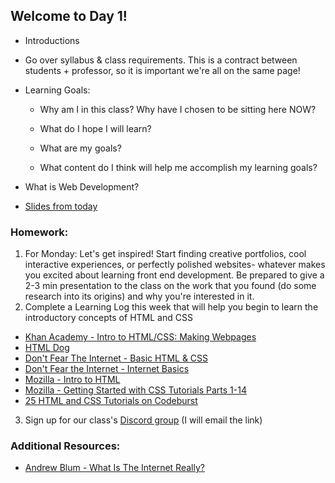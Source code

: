 ## Welcome to Day 1!

* Introductions

* Go over syllabus & class requirements. This is a contract between students + professor, so it is important we're all on the same page!

* Learning Goals:
  * Why am I in this class? Why have I chosen to be sitting here NOW?
  
  * What do I hope I will learn?

  * What are my goals?
  
  * What content do I think will help me accomplish my learning goals?
  
* What is Web Development?

* [Slides from today](https://docs.google.com/presentation/d/10VFg_ROCKT7W-9iofaCbFDYbIpyv3bWpCVTgHIJlYwc/edit?usp=sharing)
  

### Homework: 

1. For Monday: Let's get inspired! Start finding creative portfolios, cool interactive experiences, or perfectly polished websites- whatever makes you excited about learning front end development. Be prepared to give a 2-3 min presentation to the class on the work that you found (do some research into its origins) and why you're interested in it.
2. Complete a Learning Log this week that will help you begin to learn the introductory concepts of HTML and CSS
* [Khan Academy - Intro to HTML/CSS: Making Webpages](https://www.khanacademy.org/computing/computer-programming/html-css)
* [HTML Dog](https://htmldog.com/)
* [Don't Fear The Internet - Basic HTML & CSS](http://www.dontfeartheinternet.com/02-html/)
* [Don't Fear the Internet - Internet Basics](http://www.dontfeartheinternet.com/01-not-tubes/)
* [Mozilla - Intro to HTML](https://developer.mozilla.org/en-US/docs/Web/Guide/HTML/Introduction)
* [Mozilla - Getting Started with CSS Tutorials Parts 1-14](https://developer.mozilla.org/en-US/docs/Web/Guide/CSS/Getting_started)
* [25 HTML and CSS Tutorials on Codeburst](https://codeburst.io/25-html-css-tutorials-6a864f387185)
<!-- 3. Use ITP's pronounciation tool [Say My Name](https://stu.itp.nyu.edu/saymyname) -->
3. Sign up for our class's [Discord group]() (I will email the link)

### Additional Resources:

* [Andrew Blum - What Is The Internet Really?](https://www.ted.com/talks/andrew_blum_what_is_the_internet_really)
